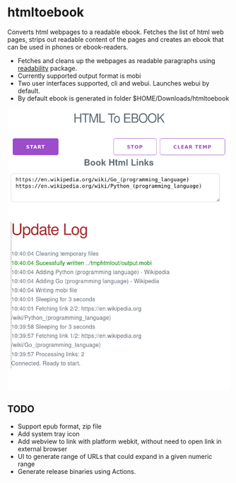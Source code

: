 # htmltoebook
Converts html webpages to a readable ebook. Fetches the list of html web pages, strips out readable content of the pages and creates an ebook that can be used in phones or ebook-readers.

* Fetches and cleans up the webpages as readable paragraphs using [readability](github.com/go-shiori/go-readability) package.
* Currently supported output format is mobi
* Two user interfaces supported, cli and webui. Launches webui by default.
* By default ebook is generated in folder $HOME/Downloads/htmltoebook

![Screenshot](screenshot.png)

## TODO
* Support epub format, zip file
* Add system tray icon
* Add webview to link with platform webkit, without need to open link in external browser
* UI to generate range of URLs that could expand in a given numeric range
* Generate release binaries using Actions.